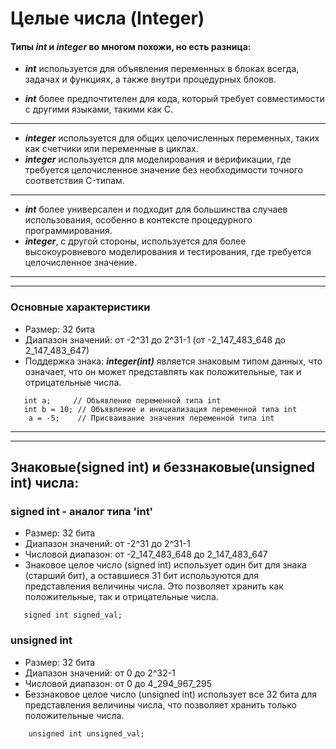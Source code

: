 # Целые числа (Integer)
 #### Типы ***int*** и ***integer*** во многом похожи, но есть разница:
* ***int*** используется для объявления переменных в блоках всегда, задачах и функциях, а также внутри процедурных блоков.

* ***int*** более предпочтителен для кода, который требует совместимости с другими языками, такими как C.
---
* ***integer*** используется для общих целочисленных переменных, таких как счетчики или переменные в циклах.
* ***integer*** используется для моделирования и верификации, где требуется целочисленное значение без необходимости точного соответствия C-типам.
---
* ***int*** более универсален и подходит для большинства случаев использования, особенно в контексте процедурного программирования. 
* ***integer***, с другой стороны, используется для более высокоуровневого моделирования и тестирования, где требуется целочисленное значение.
---
---
### Основные характеристики
  * Размер: 32 бита
  * Диапазон значений: от -2^31 до 2^31-1 (от -2_147_483_648 до 2_147_483_647)
  * Поддержка знака: ***integer(int)*** является знаковым типом данных, что означает, что он может представлять как положительные, так и отрицательные числа.

``` SV
   int a;     // Объявление переменной типа int
   int b = 10; // Объявление и инициализация переменной типа int
    a = -5;    // Присваивание значения переменной типа int
```
---
---

## Знаковые(signed int) и беззнаковые(unsigned int) числа:

### signed int - аналог типа 'int'
 * Размер: 32 бита
 * Диапазон значений: от -2^31 до 2^31-1
 * Числовой диапазон: от -2_147_483_648 до 2_147_483_647
 * Знаковое целое число (signed int) использует один бит для знака (старший бит), а оставшиеся 31 бит используются для представления величины числа. Это позволяет хранить как положительные, так и отрицательные числа.
 ``` SV
    signed int signed_val;
```

### unsigned int
* Размер: 32 бита
* Диапазон значений: от 0 до 2^32-1
* Числовой диапазон: от 0 до 4_294_967_295
* Беззнаковое целое число (unsigned int) использует все 32 бита для представления величины числа, что позволяет хранить только положительные числа.
``` SV
    unsigned int unsigned_val;
```